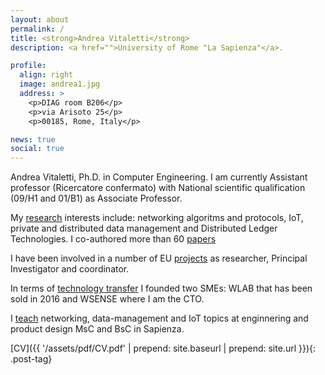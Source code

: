 ```yaml
---
layout: about
permalink: /
title: <strong>Andrea Vitaletti</strong>
description: <a href="">University of Rome "La Sapienza"</a>. 

profile:
  align: right
  image: andrea1.jpg
  address: >
    <p>DIAG room B206</p>
    <p>via Arisoto 25</p>
    <p>00185, Rome, Italy</p>

news: true
social: true
---
```



Andrea Vitaletti, Ph.D. in Computer Engineering. I am  currently Assistant professor (Ricercatore confermato) with National scientific qualification (09/H1 and 01/B1) as Associate Professor.

My [research]({{site.baseurl}}/research/) interests include: networking algoritms and protocols, IoT, private and distributed data management and Distributed Ledger Technologies. I co-authored more than 60 [papers]({{site.baseurl}}/research/#bibliography)

I have been involved in a number of EU [projects]({{site.baseurl}}/techtransf/#projects) as researcher, Principal Investigator and coordinator. 

In terms of [technology transfer]({{site.baseurl}}/techtransf/) I founded two SMEs: WLAB that has been sold in 2016 and WSENSE where I am the CTO. 

I [teach]({{site.baseurl}}/teaching/) networking, data-management and IoT topics at enginnering and product design MsC and BsC in Sapienza.

[CV]({{ '/assets/pdf/CV.pdf' | prepend: site.baseurl | prepend: site.url }}){: .post-tag}


